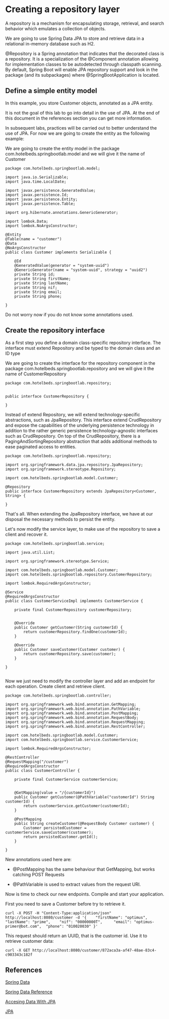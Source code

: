 # Creating a repository layer
 
A repository is a mechanism for encapsulating storage, retrieval, and search behavior which emulates a collection of objects.

We are going to use Spring Data JPA to store and retrieve data in a relational in-memory database such as H2.

@Repository is a Spring annotation that indicates that the decorated class is a repository. It is a specialization of the @Component annotation allowing for implementation classes to be autodetected through classpath scanning. By default, Spring Boot will enable JPA repository support and look in the package (and its subpackages) where @SpringBootApplication is located.


## Define a simple entity model

In this example, you store Customer objects, annotated as a JPA entity.


It is not the goal of this lab to go into detail in the use of JPA. At the end of this document in the references section you can get more information.

In subsequent labs, practices will be carried out to better understand the use of JPA. For now we are going to create the entity as the following example:

We are going to create the entity model in the package com.hotelbeds.springbootlab.model and we will give it the name of Customer

```
package com.hotelbeds.springbootlab.model;

import java.io.Serializable;
import java.time.LocalDate;

import javax.persistence.GeneratedValue;
import javax.persistence.Id;
import javax.persistence.Entity;
import javax.persistence.Table;

import org.hibernate.annotations.GenericGenerator;

import lombok.Data;
import lombok.NoArgsConstructor;

@Entity
@Table(name = "customer")
@Data
@NoArgsConstructor
public class Customer implements Serializable {

    @Id
    @GeneratedValue(generator = "system-uuid")
    @GenericGenerator(name = "system-uuid", strategy = "uuid2")
    private String id;
    private String firstName;
    private String lastName;
    private String nif;
    private String email;
    private String phone;

}
```

Do not worry now if you do not know some annotations used.


## Create the repository interface

As a first step you define a domain class-specific repository interface. The interface must extend Repository and be typed to the domain class and an ID type

We are going to create the interface for the repository component in the package com.hotelbeds.springbootlab.repository and we will give it the name of CustomerRepository

```
package com.hotelbeds.springbootlab.repository;


public interface CustomerRepository {

}

```

Instead of extend Repository, we will extend technology-specific abstractions, such as JpaRepository. This interface extend CrudRepository and expose the capabilities of the underlying persistence technology in addition to the rather generic persistence technology-agnostic interfaces such as CrudRepository.
On top of the CrudRepository, there is a PagingAndSortingRepository abstraction that adds additional methods to ease paginated access to entities.

```
package com.hotelbeds.springbootlab.repository;

import org.springframework.data.jpa.repository.JpaRepository;
import org.springframework.stereotype.Repository;

import com.hotelbeds.springbootlab.model.Customer;

@Repository
public interface CustomerRepository extends JpaRepository<Customer, String> {

}

```

That's all. When extending the JpaRepository interface, we have at our disposal the necessary methods to persist the entity.
            
Let's now modify the service layer, to make use of the repository to save a client and recover it.


```
package com.hotelbeds.springbootlab.service;

import java.util.List;

import org.springframework.stereotype.Service;

import com.hotelbeds.springbootlab.model.Customer;
import com.hotelbeds.springbootlab.repository.CustomerRepository;

import lombok.RequiredArgsConstructor;

@Service
@RequiredArgsConstructor
public class CustomerServiceImpl implements CustomerService {
    
    private final CustomerRepository customerRepository;


    @Override
    public Customer getCustomer(String customerId) {
        return customerRepository.findOne(customerId);
    }

    @Override
    public Customer saveCustomer(Customer customer) {
        return customerRepository.save(customer);
    }

}


```

Now we just need to modify the controller layer and add an endpoint for each operation. Create client and retrieve client.

```
package com.hotelbeds.springbootlab.controller;

import org.springframework.web.bind.annotation.GetMapping;
import org.springframework.web.bind.annotation.PathVariable;
import org.springframework.web.bind.annotation.PostMapping;
import org.springframework.web.bind.annotation.RequestBody;
import org.springframework.web.bind.annotation.RequestMapping;
import org.springframework.web.bind.annotation.RestController;

import com.hotelbeds.springbootlab.model.Customer;
import com.hotelbeds.springbootlab.service.CustomerService;

import lombok.RequiredArgsConstructor;

@RestController
@RequestMapping("/customer")
@RequiredArgsConstructor
public class CustomerController {

    private final CustomerService customerService;


    @GetMapping(value = "/{customerId}")
    public Customer getCustomer(@PathVariable("customerId") String customerId) {
        return customerService.getCustomer(customerId);
    }

    @PostMapping
    public String createCustomer(@RequestBody Customer customer) {
        Customer persistedCustomer = customerService.saveCustomer(customer);
        return persistedCustomer.getId();
    }

}
```

New annotations used here are:

* @PostMapping has the same behaviour that GetMapping, but works catching POST Requests

* @PathVariable is used to extract values from the request URI.


Now is time to check our new endpoints. Compile and start your application.


First you need to save a Customer before try to retrieve it.

```
curl -X POST -H "Content-Type:application/json" http://localhost:8080/customer -d '{ 	"firstName": "optimus", 	"lastName": "prime", 	"nif": "00000000T", 	"email": "optimus-primer@bot.com", 	"phone": "010020030" }'
```

This request should return an UUID, that is the customer id. Use it to retrieve customer data:

```
curl -X GET http://localhost:8080/customer/872aca3a-af47-48ae-83c4-c903343c182f
```



## References

[Spring Data](https://spring.io/projects/spring-data-jpa)

[Spring Data Reference](https://docs.spring.io/spring-data/data-commons/docs/1.5.x/reference/html/)

[Accesing Data With JPA](https://spring.io/guides/gs/accessing-data-jpa/)

[JPA](https://en.wikipedia.org/wiki/Java_Persistence_API)
